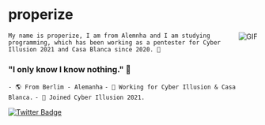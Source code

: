 #                                                     properize

<img align="right" alt="GIF" src="https://media.discordapp.net/attachments/782665455587557417/797153231360491550/57b73e4287a17d2dbddedf5de9ae40b5.png?width=240&height=240"/>

```My name is properize, I am from Alemnha and I am studying programming, which has been working as a pentester for Cyber Illusion 2021 and Casa Blanca since 2020. 📝```

### "I only know I know nothing." 🧠

```- 🌎 From Berlim - Alemanha```
```- 🧠 Working for Cyber Illusion & Casa Blanca.```
```- 🧪 Joined Cyber Illusion 2021.```

[![Twitter Badge](https://img.shields.io/badge/-@properize-2ccce9?style=flat-square&labelColor=2ccce9&logo=twitter&logoColor=white&link=https://twitter.com/properize)](https://twitter.com/properize) 
<!--
**SystemsFrozen/SystemsFrozen** is a ✨ _special_ ✨ repository because its `README.md` (this file) appears on your GitHub profile.
